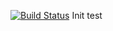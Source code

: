 [![Build Status](http://ec2-52-39-56-110.us-west-2.compute.amazonaws.com/job/connect-jenkins-to-github/badge/icon)](http://ec2-52-39-56-110.us-west-2.compute.amazonaws.com/job/connect-jenkins-to-github/)
Init
test

